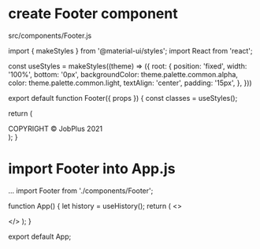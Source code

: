 # create Footer component
src/components/Footer.js

import { makeStyles } from '@material-ui/styles';
import React from 'react';

const useStyles = makeStyles((theme) => ({
  root: {
    position: 'fixed',
    width: '100%',
    bottom: '0px',
    backgroundColor: theme.palette.common.alpha,
    color: theme.palette.common.light,
    textAlign: 'center',
    padding: '15px',
  },
}))

export default function Footer({ props }) {
  const classes = useStyles();

  return (
    <div className={classes.root}>COPYRIGHT &copy; JobPlus 2021</div>
  );
}

# import Footer into App.js
...
import Footer from './components/Footer';

function App() {
  let history = useHistory();
  return (
    <>
      <BrowserRouter history={history}>
        <Navbar />
        <Footer />
      </BrowserRouter>
    </>
  );
}

export default App;